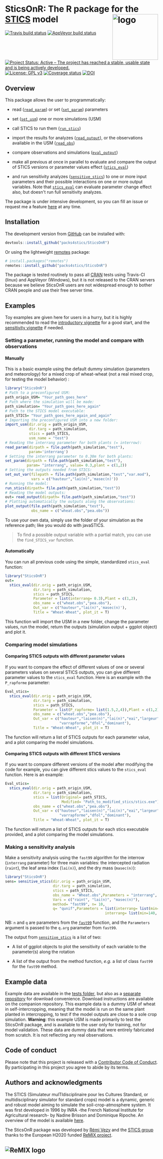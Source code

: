 
<!-- README.md is generated from README.Rmd. Please edit that file -->

SticsOnR: The R package for the [STICS](https://www6.paca.inra.fr/stics_eng/) model <img src="man/figures/logo.png" alt="logo" width="150" align="right" />
===========================================================================================================================================================

[![Travis build status](https://travis-ci.org/packs4stics/SticsOnR.svg?branch=master)](https://travis-ci.org/packs4stics/SticsOnR) [![AppVeyor build status](https://ci.appveyor.com/api/projects/status/github/packs4stics/SticsOnR?branch=master&svg=true)](https://ci.appveyor.com/project/packs4stics/SticsOnR) [![Project Status: Active – The project has reached a stable, usable state and is being actively developed.](https://www.repostatus.org/badges/latest/active.svg)](https://www.repostatus.org/#active) [![License: GPL v3](https://img.shields.io/badge/License-GPL%20v3-blue.svg)](https://www.gnu.org/licenses/gpl-3.0) [![Coverage status](https://codecov.io/gh/packs4stics/SticsOnR/branch/master/graph/badge.svg)](https://codecov.io/github/packs4stics/SticsOnR?branch=master) [![DOI](https://zenodo.org/badge/133052970.svg)](https://zenodo.org/badge/latestdoi/133052970)

Overview
--------

This package allows the user to programmatically:

-   read ([`read_param`](R/read_param.R)) or set ([`set_param`](R/read_param.R)) parameters

-   set ([`set_usm`](R/set_usm.R)) one or more simulations (USM)

-   call STICS to run them ([`run_stics`](R/run_stics.R))

-   import the results for analyzes ([`read_output`](R/read_output.R)), or the observations available in the USM ([`read_obs`](R/read_obs.R))

-   compare observations and simulations ([`eval_output`](R/eval_output.R))

-   make all previous at once in parallel to evaluate and compare the output of STICS versions or parameter values effect ([`stics_eval`](R/stics_eval.R))

-   and run sensitivity analyzes ([`sensitive_stics`](R/sensitive_stics.R)) to one or more input parameters and their possible interactions on one or more output variables. Note that [`stics_eval`](R/stics_eval.R) can evaluate parameter change effect also, but doesn't run full sensitivity analyzes.

The package is under intensive development, so you can fill an issue or request me a feature [here](https://github.com/packs4stics/SticsOnR/issues) at any time.

Installation
------------

The development version from [GitHub](https://github.com/) can be installed with:

``` r
devtools::install_github("packs4stics/SticsOnR")
```

Or using the lightweight [remotes](https://github.com/r-lib/remotes#readme) package:

``` r
# install.packages("remotes")
remotes::install_github("packs4stics/SticsOnR")
```

The package is tested routinely to pass all [CRAN](https://CRAN.R-project.org) tests using Travis-CI (linux) and AppVeyor (Windows), but it is not released to the CRAN servers because we believe SticsOnR users are not widespread enough to bother CRAN people and use their free server time.

Examples
--------

Toy examples are given here for users in a hurry, but it is highly recommended to read the [introductory vignette](https://packs4stics.github.io/SticsOnR/articles/Introduction_to_SticsOnR.html) for a good start, and the [sensitivity vignette](https://packs4stics.github.io/SticsOnR/articles/Sensitivity_analyses.html) if needed.

### Setting a parameter, running the model and compare with observations

#### Manually

This is a basic example using the default dummy simulation (parameters and meteorology) for a mixed crop of wheat-wheat (not a real mixed crop, for testing the model behavior) :

``` r
library("SticsOnR")
# Path to a preconfigured USM:
path_origin_USM= "Your_path_goes_here"
# Path where the simulation will be made:
path_simulation= "Your_path_goes_here_again"
# Path to the STICS model executable:
path_STICS= "Your_path_goes_here_again_and_again"
# Importing the preconfigured USM into a new folder:
import_usm(dir.orig = path_origin_USM, 
           dir.targ = path_simulation,
           stics = path_STICS, 
           usm_name = "test")
# Reading the interrang parameter for both plants (= interrow):
read_param(dirpath = file.path(path_simulation,"test"),
           param='interrang')
# Setting the interrang parameter to 0.30m for both plants:
set_param(dirpath = file.path(path_simulation,"test"),
          param= "interrang", value= 0.3,plant = c(1,2))
# Setting the outputs needed from STICS:
set_out_var(filepath = file.path(path_simulation,"test","var.mod"),
            vars = c("hauteur","lai(n)",'masec(n)'))
# Running the model:
run_stics(dirpath= file.path(path_simulation,"test"))
# Reading the model outputs:
out= read_output(dirpath= file.path(path_simulation,"test"))
# Plotting automatically the outputs along the observations: 
plot_output(file.path(path_simulation,"test"),
            obs_name = c("wheat.obs","pea.obs"))
```

To use your own data, simply use the folder of your simulation as the reference path; like you would do with javaSTICS.

> To find a possible output variable with a partial match, you can use the `find_STICS_var` function.

#### Automatically

You can run all previous code using the simple, standardized `stics_eval` function:

``` r
library("SticsOnR")
out= 
  stics_eval(dir.orig = path_origin_USM, 
             dir.targ = path_simulation,
             stics = path_STICS,
             Parameter = list(interrang= 0.3),Plant = c(1,2),
             obs_name = c("wheat.obs","pea.obs"),
             Out_var = c("hauteur","lai(n)",'masec(n)'),
             Title = "Wheat-Wheat", plot_it = T)
```

This function will import the USM in a new folder, change the parameter values, run the model, return the outputs (simulation output + ggplot object) and plot it.

### Comparing model simulations

#### Comparing STICS outputs with different parameter values

If you want to compare the effect of different values of one or several parameters values on several STICS outputs, you can give different parameter values to the `stics_eval` function. Here is an example with the `P_rapforme` parameter:

``` r
Eval_stics= 
  stics_eval(dir.orig = path_origin_USM, 
             dir.targ = path_simulation,
             stics = path_STICS,
             Parameter = list(P_rapforme= list(1.5,2,4)),Plant = c(1,2),
             obs_name = c("wheat.obs","pea.obs"),
             Out_var = c("hauteur","laisen(n)","lai(n)","eai","largeur",
                         "varrapforme","dfol","dominant"),
             Title = "Wheat-Wheat", plot_it = T)
```

The function will return a list of STICS outputs for each parameter value, and a plot comparing the model simulations.

#### Comparing STICS outputs with different STICS versions

If you want to compare different versions of the model after modifying the code for example, you can give different stics values to the `stics_eval` function. Here is an example:

``` r
Eval_stics= 
  stics_eval(dir.orig = path_origin_USM, 
             dir.targ = path_simulation,
             stics = list(Original= path_STICS,
                          Modified= "Path_to_modified_stics/stics.exe"),
             obs_name = c("wheat.obs","pea.obs"),
             Out_var = c("hauteur","laisen(n)","lai(n)","eai","largeur",
                         "varrapforme","dfol","dominant"),
             Title = "Wheat-Wheat", plot_it = T)
```

The function will return a list of STICS outputs for each stics executable provided, and a plot comparing the model simulations.

### Making a sensitivity analysis

Make a sensitivity analysis using the `fast99` algorithm for the interrow (`interrang` parameter) for three main variables: the intercepted radiation (`raint`), the leaf area index (`lai(n)`), and the dry mass (`masec(n)`):

``` r
library("SticsOnR")
sens= sensitive_stics(dir.orig = path_origin_USM,
                      dir.targ = path_simulation,
                      stics = path_STICS,
                      obs_name = "Wheat.obs",Parameters = "interrang",
                      Vars = c("raint", "lai(n)", "masec(n)"),
                      method= "fast99", n= 10,
                      q= "qunif",Parameters = list(interrang= list(min=0.05, max=0.25),
                                              interrang= list(min=140, max=280)))
```

NB: `n` and `q` are parameters from the [`fast99`](https://cran.r-project.org/web/packages/sensitivity/sensitivity.pdf) function, and the `Parameters` argument is passed to the `q.arg` parameter from `fast99`.

The output from [`sensitive_stics`](R/sensitive_stics.R) is a list of two:

-   A list of ggplot objects to plot the sensitivity of each variable to the parameter(s) along the rotation

-   A list of the output from the method function, *e.g.* a list of class `fast99` for the `fast99` method.

Example data
------------

Example data are available in the [tests folder](https://github.com/packs4stics/SticsOnR/tree/master/tests/testthat/example_data), but also as a [separate repository](https://github.com/packs4stics/STICS_dummy) for download convenience. Download instructions are available on the companion repository.
This example data is a dummy USM of wheat in self-intercropping, meaning that the model is run on the same plant planted in intercropping, to test if the model outputs are close to a sole crop simulation.
**Warning**: this example USM is made primarily to test the SticsOnR package, and is available to the user only for training, not for model validation. These data are dummy data that were entirely fabricated from scratch. It is not reflecting any real observations.

Code of conduct
---------------

Please note that this project is released with a [Contributor Code of Conduct](CODE_OF_CONDUCT.md). By participating in this project you agree to abide by its terms.

Authors and acknowledgments
---------------------------

The STICS (Simulateur mulTIdisciplinaire pour les Cultures Standard, or multidisciplinary simulator for standard crops) model is a dynamic, generic and robust model aiming to simulate the soil-crop-atmosphere system. It was first developed in 1996 by INRA -the French National Institute for Agricultural research- by Nadine Brisson and Dominique Ripoche. An overview of the model is available [here](https://www6.paca.inra.fr/stics_eng/About-us/Stics-model-overview).

The SticsOnR package was developed by [Rémi Vezy](https://remi-vezy.netlify.com/) and the [STICS group](https://www6.paca.inra.fr/stics_eng/) thanks to the European H2020 funded [ReMIX project](https://www.remix-intercrops.eu/).

![ReMIX logo](man/figures/remix_logo.jpg)
-----------------------------------------
